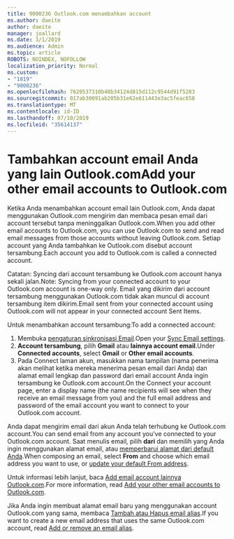 ```yaml
---
title: 9000236 Outlook.com menambahkan account
ms.author: daeite
author: daeite
manager: joallard
ms.date: 3/1/2019
ms.audience: Admin
ms.topic: article
ROBOTS: NOINDEX, NOFOLLOW
localization_priority: Normal
ms.custom:
- "1819"
- "9000236"
ms.openlocfilehash: 7620537310b48b34124d815d112c9544d91f5283
ms.sourcegitcommit: 017ab30091ab205b31e62e611443e3ac5feac658
ms.translationtype: MT
ms.contentlocale: id-ID
ms.lasthandoff: 07/10/2019
ms.locfileid: "35614137"
---
```

# <a name="add-your-other-email-accounts-to-outlookcom"></a><span data-ttu-id="25680-102">Tambahkan account email Anda yang lain Outlook.com</span><span class="sxs-lookup"><span data-stu-id="25680-102">Add your other email accounts to Outlook.com</span></span>

<span data-ttu-id="25680-103">Ketika Anda menambahkan account email lain Outlook.com, Anda dapat menggunakan Outlook.com mengirim dan membaca pesan email dari account tersebut tanpa meninggalkan Outlook.com.</span><span class="sxs-lookup"><span data-stu-id="25680-103">When you add other email accounts to Outlook.com, you can use Outlook.com to send and read email messages from those accounts without leaving Outlook.com.</span></span> <span data-ttu-id="25680-104">Setiap account yang Anda tambahkan ke Outlook.com disebut account tersambung.</span><span class="sxs-lookup"><span data-stu-id="25680-104">Each account you add to Outlook.com is called a connected account.</span></span>

<span data-ttu-id="25680-105">Catatan: Syncing dari account tersambung ke Outlook.com account hanya sekali jalan.</span><span class="sxs-lookup"><span data-stu-id="25680-105">Note: Syncing from your connected account to your Outlook.com account is one-way only.</span></span> <span data-ttu-id="25680-106">Email yang dikirim dari account tersambung menggunakan Outlook.com tidak akan muncul di account tersambung item dikirim.</span><span class="sxs-lookup"><span data-stu-id="25680-106">Email sent from your connected account using Outlook.com will not appear in your connected account Sent Items.</span></span>

<span data-ttu-id="25680-107">Untuk menambahkan account tersambung:</span><span class="sxs-lookup"><span data-stu-id="25680-107">To add a connected account:</span></span>

1. <span data-ttu-id="25680-108">Membuka [pengaturan sinkronisasi Email](https://go.microsoft.com/fwlink/?linkid=875264).</span><span class="sxs-lookup"><span data-stu-id="25680-108">Open your [Sync Email settings](https://go.microsoft.com/fwlink/?linkid=875264).</span></span>
2. <span data-ttu-id="25680-109">**Account tersambung**, pilih **Gmail** atau **lainnya account email**.</span><span class="sxs-lookup"><span data-stu-id="25680-109">Under **Connected accounts**, select **Gmail** or **Other email accounts**.</span></span>
3. <span data-ttu-id="25680-110">Pada Connect laman akun, masukkan nama tampilan (nama penerima akan melihat ketika mereka menerima pesan email dari Anda) dan alamat email lengkap dan password dari email account Anda ingin tersambung ke Outlook.com account.</span><span class="sxs-lookup"><span data-stu-id="25680-110">On the Connect your account page, enter a display name (the name recipients will see when they receive an email message from you) and the full email address and password of the email account you want to connect to your Outlook.com account.</span></span>

<span data-ttu-id="25680-111">Anda dapat mengirim email dari akun Anda telah terhubung ke Outlook.com account.</span><span class="sxs-lookup"><span data-stu-id="25680-111">You can send email from any account you've connected to your Outlook.com account.</span></span> <span data-ttu-id="25680-112">Saat menulis email, pilih **dari** dan memilih yang Anda ingin menggunakan alamat email, atau [memperbarui alamat dari default Anda](https://go.microsoft.com/fwlink/?linkid=875264).</span><span class="sxs-lookup"><span data-stu-id="25680-112">When composing an email, select **From** and choose which email address you want to use, or [update your default From address](https://go.microsoft.com/fwlink/?linkid=875264).</span></span>

<span data-ttu-id="25680-113">Untuk informasi lebih lanjut, baca [Add email account lainnya Outlook.com](https://support.office.com/article/c5224df4-5885-4e79-91ba-523aa743f0ba?wt.mc_id=Office_Outlook_com_Alchemy).</span><span class="sxs-lookup"><span data-stu-id="25680-113">For more information, read [Add your other email accounts to Outlook.com](https://support.office.com/article/c5224df4-5885-4e79-91ba-523aa743f0ba?wt.mc_id=Office_Outlook_com_Alchemy).</span></span>

<span data-ttu-id="25680-114">Jika Anda ingin membuat alamat email baru yang menggunakan account Outlook.com yang sama, membaca [Tambah atau Hapus email alias](https://support.office.com/article/459b1989-356d-40fa-a689-8f285b13f1f2?wt.mc_id=Office_Outlook_com_Alchemy).</span><span class="sxs-lookup"><span data-stu-id="25680-114">If you want to create a new email address that uses the same Outlook.com account, read [Add or remove an email alias](https://support.office.com/article/459b1989-356d-40fa-a689-8f285b13f1f2?wt.mc_id=Office_Outlook_com_Alchemy).</span></span>
